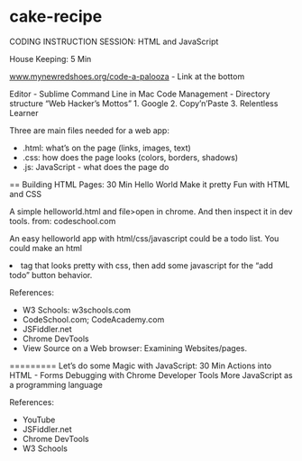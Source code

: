 # cake-recipe


CODING INSTRUCTION SESSION: HTML and JavaScript


House Keeping: 5 Min

www.mynewredshoes.org/code-a-palooza - Link at the bottom

Editor - Sublime
Command Line in Mac
Code Management - Directory structure
“Web Hacker’s Mottos” 1. Google 2. Copy’n’Paste 3. Relentless Learner

Three are main files needed for a web app:
* .html: what’s on the page (links, images, text)
* .css: how does the page looks (colors, borders, shadows)
* .js: JavaScript - what does the page do


==
Building HTML Pages: 30 Min
Hello World
Make it pretty
Fun with HTML and CSS

A simple helloworld.html and file>open in chrome. And then inspect it in dev tools.
from: codeschool.com

An easy helloworld app with html/css/javascript could be a todo list. You could make an html <li> tag that looks pretty with css, then add some javascript for the “add todo” button behavior.



References: 
* W3 Schools: w3schools.com
* CodeSchool.com; CodeAcademy.com
* JSFiddler.net
* Chrome DevTools
* View Source on a Web browser: Examining Websites/pages.


=========
Let’s do some Magic with JavaScript: 30 Min
Actions into HTML - Forms
Debugging with Chrome Developer Tools
More JavaScript as a programming language


References: 
* YouTube
* JSFiddler.net
* Chrome DevTools
* W3 Schools


